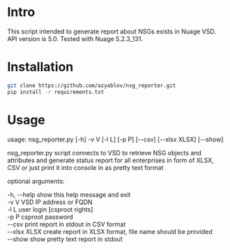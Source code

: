# Intro
This script intended to generate report about NSGs exists in Nuage VSD.
API version is 5.0.
Tested with Nuage 5.2.3_131.

# Installation

```bash
git clone https://github.com/azyablov/nsg_reporter.git  
pip install -r requirements.txt
```

# Usage
usage: nsg_reporter.py [-h] -v V [-l L] [-p P] [--csv] [--xlsx XLSX] [--show]

nsg_reporter.py script connects to VSD to retrieve NSG objects and attributes
and generate status report for all enterprises in form of XLSX, CSV or just
print it into console in as pretty text format

optional arguments:
  
  -h, --help   show this help message and exit  
  -v V         VSD IP address or FQDN  
  -l L         user login [csproot rights]  
  -p P         csproot password  
  --csv        print report in stdout in CSV format  
  --xlsx XLSX  create report in XLSX format, file name should be provided  
  --show       show pretty text report in stdout



